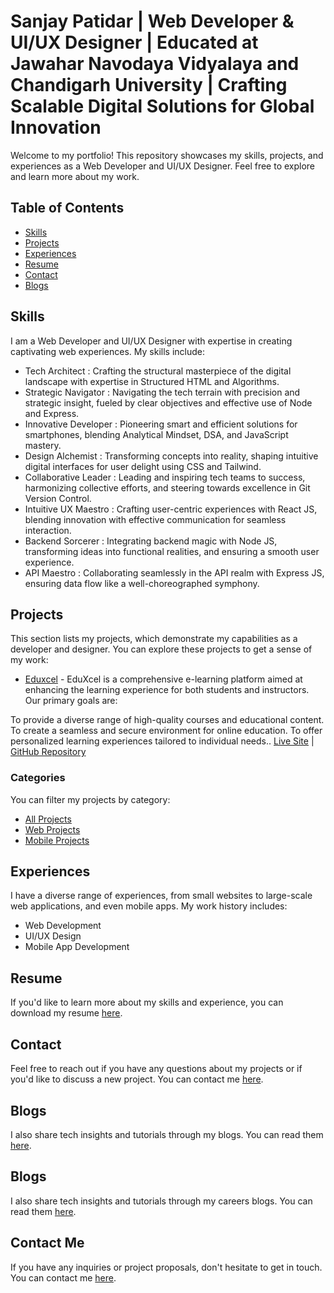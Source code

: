 # Sanjay Patidar | Web Developer & UI/UX Designer | Educated at Jawahar Navodaya Vidyalaya and Chandigarh University | Crafting Scalable Digital Solutions for Global Innovation

Welcome to my portfolio! This repository showcases my skills, projects, and experiences as a Web Developer and UI/UX Designer. Feel free to explore and learn more about my work.

## Table of Contents

- [Skills](#skills)
- [Projects](#projects)
- [Experiences](#experiences)
- [Resume](#resume)
- [Contact](#contact)
- [Blogs](#blogs)

## Skills

I am a Web Developer and UI/UX Designer with expertise in creating captivating web experiences. My skills include:

- Tech Architect : Crafting the structural masterpiece of the digital landscape with expertise in Structured HTML and Algorithms.
- Strategic Navigator : Navigating the tech terrain with precision and strategic insight, fueled by clear objectives and effective use of Node and Express.
- Innovative Developer : Pioneering smart and efficient solutions for smartphones, blending Analytical Mindset, DSA, and JavaScript mastery.
- Design Alchemist : Transforming concepts into reality, shaping intuitive digital interfaces for user delight using CSS and Tailwind.
- Collaborative Leader : Leading and inspiring tech teams to success, harmonizing collective efforts, and steering towards excellence in Git Version Control.
- Intuitive UX Maestro : Crafting user-centric experiences with React JS, blending innovation with effective communication for seamless interaction.
- Backend Sorcerer : Integrating backend magic with Node JS, transforming ideas into functional realities, and ensuring a smooth user experience.
- API Maestro : Collaborating seamlessly in the API realm with Express JS, ensuring data flow like a well-choreographed symphony.

## Projects

This section lists my projects, which demonstrate my capabilities as a developer and designer. You can explore these projects to get a sense of my work:

- [Eduxcel](https://eduxcel.vercel.app) - EduXcel is a comprehensive e-learning platform aimed at enhancing the learning experience for both students and instructors. Our primary goals are:

To provide a diverse range of high-quality courses and educational content.
To create a seamless and secure environment for online education.
To offer personalized learning experiences tailored to individual needs.. [Live Site](https://eduxcel.vercel.app) | [GitHub Repository](https://github.com/hello-developer-sanjay/EduXcel-a-platform-designed-for-seamless-online-education)


### Categories

You can filter my projects by category:

- [All Projects](https://sanjay-patidar.vercel.app/projects/all)
- [Web Projects](https://sanjay-patidar.vercel.app/projects/web)
- [Mobile Projects](https://sanjay-patidar.vercel.app/projects/mobile)

## Experiences

I have a diverse range of experiences, from small websites to large-scale web applications, and even mobile apps. My work history includes:

- Web Development
- UI/UX Design
- Mobile App Development

## Resume

If you'd like to learn more about my skills and experience, you can download my resume [here](https://sanjay-patidar.vercel.app/resume).

## Contact

Feel free to reach out if you have any questions about my projects or if you'd like to discuss a new project. You can contact me [here](https://sanjay-patidar.vercel.app).

## Blogs

I also share tech insights and tutorials through my blogs. You can read them [here](https://eduxcel.vercel.app/blogs).

## Blogs

I also share tech insights and tutorials through my careers blogs. You can read them [here](https://sanjay-patidar.vercel.app/careers).


## Contact Me

If you have any inquiries or project proposals, don't hesitate to get in touch. You can contact me [here](sanjay.workrework@gmail.com).
